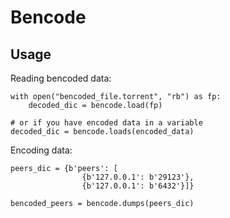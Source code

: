 # Bencode

## Usage

Reading bencoded data:
```python3
with open("bencoded_file.torrent", "rb") as fp:
    decoded_dic = bencode.load(fp)

# or if you have encoded data in a variable
decoded_dic = bencode.loads(encoded_data)

```

Encoding data:
```python3
peers_dic = {b'peers': [
                {b'127.0.0.1': b'29123'}, 
                {b'127.0.0.1': b'6432'}]}

bencoded_peers = bencode.dumps(peers_dic)

```